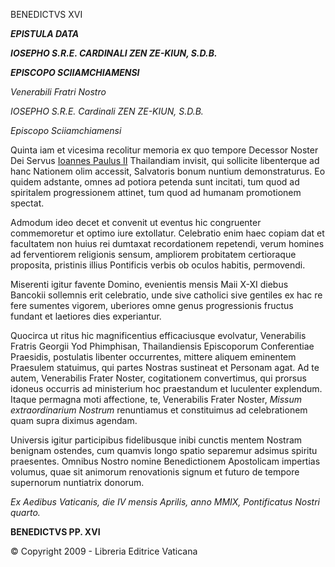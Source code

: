 BENEDICTVS XVI

***EPISTULA DATA***

***IOSEPHO S.R.E. CARDINALI ZEN ZE-KIUN, S.D.B.***

***EPISCOPO SCIIAMCHIAMENSI***

*Venerabili Fratri Nostro*

*IOSEPHO S.R.E. Cardinali ZEN ZE-KIUN, S.D.B.*

*Episcopo Sciiamchiamensi*

Quinta iam et vicesima recolitur memoria ex quo tempore Decessor Noster Dei Servus [Ioannes Paulus II](http://www.vatican.va/latin/popes_latin/latin_hf_jpii.html) Thailandiam invisit, qui sollicite libenterque ad hanc Nationem olim accessit, Salvatoris bonum nuntium demonstraturus. Eo quidem adstante, omnes ad potiora petenda sunt incitati, tum quod ad spiritalem progressionem attinet, tum quod ad humanam promotionem spectat.

Admodum ideo decet et convenit ut eventus hic congruenter commemoretur et optimo iure extollatur. Celebratio enim haec copiam dat et facultatem non huius rei dumtaxat recordationem repetendi, verum homines ad ferventiorem religionis sensum, ampliorem probitatem certioraque proposita, pristinis illius Pontificis verbis ob oculos habitis, permovendi.

Miserenti igitur favente Domino, evenientis mensis Maii X-XI diebus Bancokii sollemnis erit celebratio, unde sive catholici sive gentiles ex hac re fere sumentes vigorem, uberiores omne genus progressionis fructus fundant et laetiores dies experiantur.

Quocirca ut ritus hic magnificentius efficaciusque evolvatur, Venerabilis Fratris Georgii Yod Phimphisan, Thailandiensis Episcoporum Conferentiae Praesidis, postulatis libenter occurrentes, mittere aliquem eminentem Praesulem statuimus, qui partes Nostras sustineat et Personam agat. Ad te autem, Venerabilis Frater Noster, cogitationem convertimus, qui prorsus idoneus occurris ad ministerium hoc praestandum et luculenter explendum. Itaque permagna moti affectione, te, Venerabilis Frater Noster, *Missum extraordinarium Nostrum* renuntiamus et constituimus ad celebrationem quam supra diximus agendam.

Universis igitur participibus fidelibusque inibi cunctis mentem Nostram benignam ostendes, cum quamvis longo spatio separemur adsimus spiritu praesentes. Omnibus Nostro nomine Benedictionem Apostolicam impertias volumus, quae sit animorum renovationis signum et futuro de tempore supernorum nuntiatrix donorum.

*Ex Aedibus Vaticanis, die IV mensis Aprilis, anno MMIX, Pontificatus Nostri quarto.*

**BENEDICTVS PP. XVI**

© Copyright 2009 - Libreria Editrice Vaticana